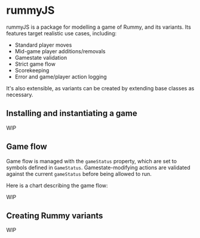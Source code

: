 # rummyJS

rummyJS is a package for modelling a game of Rummy, and its variants. Its features target realistic use cases, including:
- Standard player moves
- Mid-game player additions/removals
- Gamestate validation
- Strict game flow
- Scorekeeping
- Error and game/player action logging
    
It's also extensible, as variants can be created by extending base classes as necessary.

## Installing and instantiating a game

WIP

## Game flow

Game flow is managed with the `gameStatus` property, which are set to symbols defined in `GameStatus`. Gamestate-modifying actions are validated against the current `gameStatus` before being allowed to run.

Here is a chart describing the game flow:

WIP

## Creating Rummy variants

WIP
